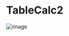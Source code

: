 # TableCalc2



![image](https://user-images.githubusercontent.com/42532325/199081796-8524e328-4259-4101-9b21-fbfe74b5867e.png)
